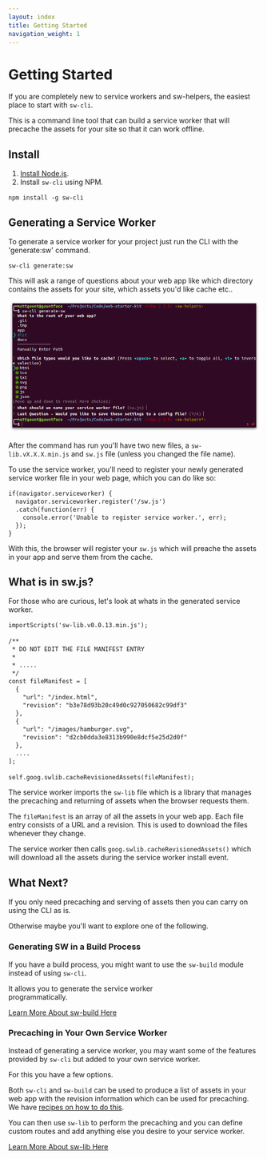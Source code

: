 ```yaml
---
layout: index
title: Getting Started
navigation_weight: 1
---
```


# Getting Started

If you are completely new to service workers and sw-helpers,
the easiest place to start with `sw-cli`.

This is a command line tool that can build a service
worker that will precache the assets for your site so that
it can work offline.

## Install

1. [Install Node.js](https://nodejs.org/en/).
2. Install `sw-cli` using NPM.

```
npm install -g sw-cli
```

## Generating a Service Worker

To generate a service worker for your project just run
the CLI with the 'generate:sw' command.

```
sw-cli generate:sw
```

This will ask a range of questions about your web app like
which directory contains the assets for your site, which assets
you'd like cache etc..

![Screenshot of the sw-cli command.](./images/sw-cli-questions.png)

After the command has run you'll have two new files, a
`sw-lib.vX.X.X.min.js` and `sw.js` file (unless you changed
the file name).

To use the service worker, you'll need to register your
newly generated service worker file in your web page,
which you can do like so:

```
if(navigator.serviceworker) {
  navigator.serviceworker.register('/sw.js')
  .catch(function(err) {
    console.error('Unable to register service worker.', err);
  });
}
```

With this, the browser will register your `sw.js` which
will preache the assets in your app and serve them
from the cache.

## What is in sw.js?

For those who are curious, let's look at whats in the
generated service worker.

```
importScripts('sw-lib.v0.0.13.min.js');

/**
 * DO NOT EDIT THE FILE MANIFEST ENTRY
 *
 * .....
 */
const fileManifest = [
  {
    "url": "/index.html",
    "revision": "b3e78d93b20c49d0c927050682c99df3"
  },
  {
    "url": "/images/hamburger.svg",
    "revision": "d2cb0dda3e8313b990e8dcf5e25d2d0f"
  },
  ....
];

self.goog.swlib.cacheRevisionedAssets(fileManifest);
```

The service worker imports the `sw-lib` file which is
a library that manages the precaching and returning
of assets when the browser requests them.

The `fileManifest` is an array of all the assets in your
web app. Each file entry consists of a URL and a revision.
This is used to download the files whenever they change.

The service worker then calls
`goog.swlib.cacheRevisionedAssets()` which will download
all the assets during the service worker install event.

## What Next?

If you only need precaching and serving of assets then
you can carry on using the CLI as is.

Otherwise maybe you'll want to explore one of the following.

### Generating SW in a Build Process

If you have a build process, you might want to use the
`sw-build` module instead of using `sw-cli`.

It allows you to generate the service worker  
programmatically.

[Learn More About sw-build Here](.)

### Precaching in Your Own Service Worker

Instead of generating a service worker, you may want some
of the features provided by `sw-cli` but added to your
own service worker.

For this you have a few options.

Both `sw-cli` and `sw-build` can be used to produce a
list of assets in your web app with the revision
information which can be used for precaching. We have
[recipes on how to do this](.).

You can then use `sw-lib` to perform the precaching and
you can define custom routes and add anything else you
desire to your service worker.

[Learn More About sw-lib Here](.)
